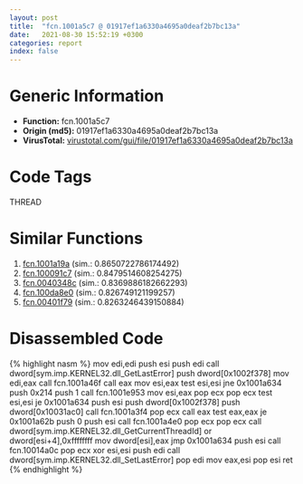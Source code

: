 ```yaml
---
layout: post
title:  "fcn.1001a5c7 @ 01917ef1a6330a4695a0deaf2b7bc13a"
date:   2021-08-30 15:52:19 +0300
categories: report
index: false
---
```


# Generic Information
- **Function:** fcn.1001a5c7
- **Origin (md5):** 01917ef1a6330a4695a0deaf2b7bc13a
- **VirusTotal:** [virustotal.com/gui/file/01917ef1a6330a4695a0deaf2b7bc13a][virustotal_ref]

# Code Tags
<span class="tag" id="THREAD">THREAD</span>


# Similar Functions

1. [fcn.1001a19a][similar_1_ref] (sim.: 0.8650722786174492)
2. [fcn.100091c7][similar_2_ref] (sim.: 0.8479514608254275)
3. [fcn.0040348c][similar_3_ref] (sim.: 0.8369886182662293)
4. [fcn.100da8e0][similar_4_ref] (sim.: 0.826749121199257)
5. [fcn.00401f79][similar_5_ref] (sim.: 0.8263246439150884)


# Disassembled Code

{% highlight nasm %}
mov edi,edi
push esi
push edi
call dword[sym.imp.KERNEL32.dll_GetLastError]
push dword[0x1002f378]
mov edi,eax
call fcn.1001a46f
call eax
mov esi,eax
test esi,esi
jne 0x1001a634
push 0x214
push 1
call fcn.1001e953
mov esi,eax
pop ecx
pop ecx
test esi,esi
je 0x1001a634
push esi
push dword[0x1002f378]
push dword[0x10031ac0]
call fcn.1001a3f4
pop ecx
call eax
test eax,eax
je 0x1001a62b
push 0
push esi
call fcn.1001a4e0
pop ecx
pop ecx
call dword[sym.imp.KERNEL32.dll_GetCurrentThreadId]
or dword[esi+4],0xffffffff
mov dword[esi],eax
jmp 0x1001a634
push esi
call fcn.10014a0c
pop ecx
xor esi,esi
push edi
call dword[sym.imp.KERNEL32.dll_SetLastError]
pop edi
mov eax,esi
pop esi
ret 
{% endhighlight %}


[similar_1_ref]: /report/fcn.1001a19a@4c3818fdf32d89a09257dbc9d3e142ea
[similar_2_ref]: /report/fcn.100091c7@090dc3a8da6aa33c667b678303e4bdd6
[similar_3_ref]: /report/fcn.0040348c@204939cf633f794950a64b42ef0088de
[similar_4_ref]: /report/fcn.100da8e0@a0ac129ff3ea4c0dfa9529c259a9502c
[similar_5_ref]: /report/fcn.00401f79@270dac5814b53c701f75fce71d0dccc5
[virustotal_ref]: https://www.virustotal.com/gui/file/01917ef1a6330a4695a0deaf2b7bc13a